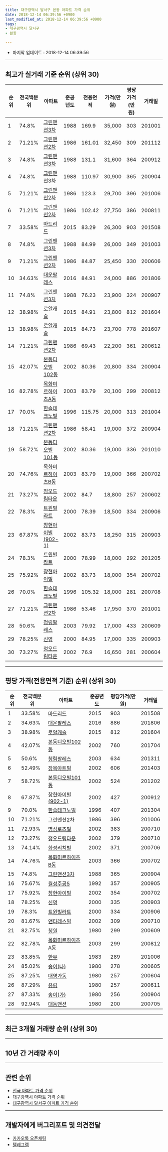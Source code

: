```yaml
---
title: 대구광역시 달서구 본동 아파트 가격 순위
date: 2018-12-14 06:39:56 +0900
last_modified_at: 2018-12-14 06:39:56 +0900
tags:
- 대구광역시 달서구
- 본동

---
```


* 마지막 업데이트 : 2018-12-14 06:39:56

---

## 최고가 실거래 기준 순위 (상위 30)


|순위|전국백분위|아파트|준공년도|전용면적|가격(만원)|평당가격(만원)|거래일|
|---|---|---|---|---|---|---|---|
|1|74.8%|[그린맨션3차](https://search.naver.com/search.naver?query=%EB%8C%80%EA%B5%AC%EA%B4%91%EC%97%AD%EC%8B%9C+%EB%8B%AC%EC%84%9C%EA%B5%AC+%EB%B3%B8%EB%8F%99+%EA%B7%B8%EB%A6%B0%EB%A7%A8%EC%85%983%EC%B0%A8)|1988|169.9|35,000|303|201001|
|2|71.21%|[그린맨션2차](https://search.naver.com/search.naver?query=%EB%8C%80%EA%B5%AC%EA%B4%91%EC%97%AD%EC%8B%9C+%EB%8B%AC%EC%84%9C%EA%B5%AC+%EB%B3%B8%EB%8F%99+%EA%B7%B8%EB%A6%B0%EB%A7%A8%EC%85%982%EC%B0%A8)|1986|161.01|32,450|309|201112|
|3|74.8%|[그린맨션3차](https://search.naver.com/search.naver?query=%EB%8C%80%EA%B5%AC%EA%B4%91%EC%97%AD%EC%8B%9C+%EB%8B%AC%EC%84%9C%EA%B5%AC+%EB%B3%B8%EB%8F%99+%EA%B7%B8%EB%A6%B0%EB%A7%A8%EC%85%983%EC%B0%A8)|1988|131.1|31,600|364|200912|
|4|74.8%|[그린맨션3차](https://search.naver.com/search.naver?query=%EB%8C%80%EA%B5%AC%EA%B4%91%EC%97%AD%EC%8B%9C+%EB%8B%AC%EC%84%9C%EA%B5%AC+%EB%B3%B8%EB%8F%99+%EA%B7%B8%EB%A6%B0%EB%A7%A8%EC%85%983%EC%B0%A8)|1988|110.97|30,900|365|200904|
|5|71.21%|[그린맨션2차](https://search.naver.com/search.naver?query=%EB%8C%80%EA%B5%AC%EA%B4%91%EC%97%AD%EC%8B%9C+%EB%8B%AC%EC%84%9C%EA%B5%AC+%EB%B3%B8%EB%8F%99+%EA%B7%B8%EB%A6%B0%EB%A7%A8%EC%85%982%EC%B0%A8)|1986|123.3|29,700|396|201006|
|6|71.21%|[그린맨션2차](https://search.naver.com/search.naver?query=%EB%8C%80%EA%B5%AC%EA%B4%91%EC%97%AD%EC%8B%9C+%EB%8B%AC%EC%84%9C%EA%B5%AC+%EB%B3%B8%EB%8F%99+%EA%B7%B8%EB%A6%B0%EB%A7%A8%EC%85%982%EC%B0%A8)|1986|102.42|27,750|386|200811|
|7|33.58%|[마드리드](https://search.naver.com/search.naver?query=%EB%8C%80%EA%B5%AC%EA%B4%91%EC%97%AD%EC%8B%9C+%EB%8B%AC%EC%84%9C%EA%B5%AC+%EB%B3%B8%EB%8F%99+%EB%A7%88%EB%93%9C%EB%A6%AC%EB%93%9C)|2015|83.29|26,300|903|201508|
|8|74.8%|[그린맨션3차](https://search.naver.com/search.naver?query=%EB%8C%80%EA%B5%AC%EA%B4%91%EC%97%AD%EC%8B%9C+%EB%8B%AC%EC%84%9C%EA%B5%AC+%EB%B3%B8%EB%8F%99+%EA%B7%B8%EB%A6%B0%EB%A7%A8%EC%85%983%EC%B0%A8)|1988|84.99|26,000|349|201003|
|9|71.21%|[그린맨션2차](https://search.naver.com/search.naver?query=%EB%8C%80%EA%B5%AC%EA%B4%91%EC%97%AD%EC%8B%9C+%EB%8B%AC%EC%84%9C%EA%B5%AC+%EB%B3%B8%EB%8F%99+%EA%B7%B8%EB%A6%B0%EB%A7%A8%EC%85%982%EC%B0%A8)|1986|84.87|25,450|330|200606|
|10|34.63%|[대운팔레스](https://search.naver.com/search.naver?query=%EB%8C%80%EA%B5%AC%EA%B4%91%EC%97%AD%EC%8B%9C+%EB%8B%AC%EC%84%9C%EA%B5%AC+%EB%B3%B8%EB%8F%99+%EB%8C%80%EC%9A%B4%ED%8C%94%EB%A0%88%EC%8A%A4)|2016|84.91|24,000|886|201806|
|11|74.8%|[그린맨션3차](https://search.naver.com/search.naver?query=%EB%8C%80%EA%B5%AC%EA%B4%91%EC%97%AD%EC%8B%9C+%EB%8B%AC%EC%84%9C%EA%B5%AC+%EB%B3%B8%EB%8F%99+%EA%B7%B8%EB%A6%B0%EB%A7%A8%EC%85%983%EC%B0%A8)|1988|76.23|23,900|324|200907|
|12|38.98%|[로얄캐슬](https://search.naver.com/search.naver?query=%EB%8C%80%EA%B5%AC%EA%B4%91%EC%97%AD%EC%8B%9C+%EB%8B%AC%EC%84%9C%EA%B5%AC+%EB%B3%B8%EB%8F%99+%EB%A1%9C%EC%96%84%EC%BA%90%EC%8A%AC)|2015|84.91|23,800|812|201604|
|13|38.98%|[로얄캐슬](https://search.naver.com/search.naver?query=%EB%8C%80%EA%B5%AC%EA%B4%91%EC%97%AD%EC%8B%9C+%EB%8B%AC%EC%84%9C%EA%B5%AC+%EB%B3%B8%EB%8F%99+%EB%A1%9C%EC%96%84%EC%BA%90%EC%8A%AC)|2015|84.73|23,700|778|201607|
|14|71.21%|[그린맨션2차](https://search.naver.com/search.naver?query=%EB%8C%80%EA%B5%AC%EA%B4%91%EC%97%AD%EC%8B%9C+%EB%8B%AC%EC%84%9C%EA%B5%AC+%EB%B3%B8%EB%8F%99+%EA%B7%B8%EB%A6%B0%EB%A7%A8%EC%85%982%EC%B0%A8)|1986|69.43|22,200|361|200612|
|15|42.07%|[본동디오빌102동](https://search.naver.com/search.naver?query=%EB%8C%80%EA%B5%AC%EA%B4%91%EC%97%AD%EC%8B%9C+%EB%8B%AC%EC%84%9C%EA%B5%AC+%EB%B3%B8%EB%8F%99+%EB%B3%B8%EB%8F%99%EB%94%94%EC%98%A4%EB%B9%8C102%EB%8F%99)|2002|80.36|20,800|334|200904|
|16|82.78%|[목화미르하이츠A동](https://search.naver.com/search.naver?query=%EB%8C%80%EA%B5%AC%EA%B4%91%EC%97%AD%EC%8B%9C+%EB%8B%AC%EC%84%9C%EA%B5%AC+%EB%B3%B8%EB%8F%99+%EB%AA%A9%ED%99%94%EB%AF%B8%EB%A5%B4%ED%95%98%EC%9D%B4%EC%B8%A0A%EB%8F%99)|2003|83.79|20,100|299|200812|
|17|70.0%|[한솔테크노빌](https://search.naver.com/search.naver?query=%EB%8C%80%EA%B5%AC%EA%B4%91%EC%97%AD%EC%8B%9C+%EB%8B%AC%EC%84%9C%EA%B5%AC+%EB%B3%B8%EB%8F%99+%ED%95%9C%EC%86%94%ED%85%8C%ED%81%AC%EB%85%B8%EB%B9%8C)|1996|115.75|20,000|313|201004|
|18|71.21%|[그린맨션2차](https://search.naver.com/search.naver?query=%EB%8C%80%EA%B5%AC%EA%B4%91%EC%97%AD%EC%8B%9C+%EB%8B%AC%EC%84%9C%EA%B5%AC+%EB%B3%B8%EB%8F%99+%EA%B7%B8%EB%A6%B0%EB%A7%A8%EC%85%982%EC%B0%A8)|1986|58.41|19,000|372|200904|
|19|58.72%|[본동디오빌101동](https://search.naver.com/search.naver?query=%EB%8C%80%EA%B5%AC%EA%B4%91%EC%97%AD%EC%8B%9C+%EB%8B%AC%EC%84%9C%EA%B5%AC+%EB%B3%B8%EB%8F%99+%EB%B3%B8%EB%8F%99%EB%94%94%EC%98%A4%EB%B9%8C101%EB%8F%99)|2002|80.36|19,000|336|201010|
|20|74.76%|[목화미르하이츠B동](https://search.naver.com/search.naver?query=%EB%8C%80%EA%B5%AC%EA%B4%91%EC%97%AD%EC%8B%9C+%EB%8B%AC%EC%84%9C%EA%B5%AC+%EB%B3%B8%EB%8F%99+%EB%AA%A9%ED%99%94%EB%AF%B8%EB%A5%B4%ED%95%98%EC%9D%B4%EC%B8%A0B%EB%8F%99)|2003|83.79|19,000|366|200702|
|21|73.27%|[정오드림타운](https://search.naver.com/search.naver?query=%EB%8C%80%EA%B5%AC%EA%B4%91%EC%97%AD%EC%8B%9C+%EB%8B%AC%EC%84%9C%EA%B5%AC+%EB%B3%B8%EB%8F%99+%EC%A0%95%EC%98%A4%EB%93%9C%EB%A6%BC%ED%83%80%EC%9A%B4)|2002|84.7|18,800|257|200602|
|22|78.3%|[트윈빌라트](https://search.naver.com/search.naver?query=%EB%8C%80%EA%B5%AC%EA%B4%91%EC%97%AD%EC%8B%9C+%EB%8B%AC%EC%84%9C%EA%B5%AC+%EB%B3%B8%EB%8F%99+%ED%8A%B8%EC%9C%88%EB%B9%8C%EB%9D%BC%ED%8A%B8)|2000|78.39|18,500|334|200906|
|23|67.87%|[창현아이빌(902-1)](https://search.naver.com/search.naver?query=%EB%8C%80%EA%B5%AC%EA%B4%91%EC%97%AD%EC%8B%9C+%EB%8B%AC%EC%84%9C%EA%B5%AC+%EB%B3%B8%EB%8F%99+%EC%B0%BD%ED%98%84%EC%95%84%EC%9D%B4%EB%B9%8C%28902-1%29)|2002|83.73|18,250|315|200903|
|24|78.3%|[트윈빌라트](https://search.naver.com/search.naver?query=%EB%8C%80%EA%B5%AC%EA%B4%91%EC%97%AD%EC%8B%9C+%EB%8B%AC%EC%84%9C%EA%B5%AC+%EB%B3%B8%EB%8F%99+%ED%8A%B8%EC%9C%88%EB%B9%8C%EB%9D%BC%ED%8A%B8)|2000|78.99|18,000|292|201205|
|25|75.92%|[창현아이빌](https://search.naver.com/search.naver?query=%EB%8C%80%EA%B5%AC%EA%B4%91%EC%97%AD%EC%8B%9C+%EB%8B%AC%EC%84%9C%EA%B5%AC+%EB%B3%B8%EB%8F%99+%EC%B0%BD%ED%98%84%EC%95%84%EC%9D%B4%EB%B9%8C)|2002|83.73|18,000|354|200702|
|26|70.0%|[한솔테크노빌](https://search.naver.com/search.naver?query=%EB%8C%80%EA%B5%AC%EA%B4%91%EC%97%AD%EC%8B%9C+%EB%8B%AC%EC%84%9C%EA%B5%AC+%EB%B3%B8%EB%8F%99+%ED%95%9C%EC%86%94%ED%85%8C%ED%81%AC%EB%85%B8%EB%B9%8C)|1996|105.32|18,000|281|200708|
|27|71.21%|[그린맨션2차](https://search.naver.com/search.naver?query=%EB%8C%80%EA%B5%AC%EA%B4%91%EC%97%AD%EC%8B%9C+%EB%8B%AC%EC%84%9C%EA%B5%AC+%EB%B3%B8%EB%8F%99+%EA%B7%B8%EB%A6%B0%EB%A7%A8%EC%85%982%EC%B0%A8)|1986|53.46|17,950|370|201001|
|28|50.6%|[청림팔레스](https://search.naver.com/search.naver?query=%EB%8C%80%EA%B5%AC%EA%B4%91%EC%97%AD%EC%8B%9C+%EB%8B%AC%EC%84%9C%EA%B5%AC+%EB%B3%B8%EB%8F%99+%EC%B2%AD%EB%A6%BC%ED%8C%94%EB%A0%88%EC%8A%A4)|2003|79.92|17,000|433|200609|
|29|78.25%|[신영](https://search.naver.com/search.naver?query=%EB%8C%80%EA%B5%AC%EA%B4%91%EC%97%AD%EC%8B%9C+%EB%8B%AC%EC%84%9C%EA%B5%AC+%EB%B3%B8%EB%8F%99+%EC%8B%A0%EC%98%81)|2000|84.95|17,000|335|200903|
|30|73.27%|[정오드림타운](https://search.naver.com/search.naver?query=%EB%8C%80%EA%B5%AC%EA%B4%91%EC%97%AD%EC%8B%9C+%EB%8B%AC%EC%84%9C%EA%B5%AC+%EB%B3%B8%EB%8F%99+%EC%A0%95%EC%98%A4%EB%93%9C%EB%A6%BC%ED%83%80%EC%9A%B4)|2002|76.9|16,650|281|200604|


---

## 평당 가격(전용면적 기준) 순위 (상위 30)


|순위|전국백분위|아파트|준공년도|평당가격(만원)|거래일|
|---|---|---|---|---|---|
|1|33.58%|[마드리드](https://search.naver.com/search.naver?query=%EB%8C%80%EA%B5%AC%EA%B4%91%EC%97%AD%EC%8B%9C+%EB%8B%AC%EC%84%9C%EA%B5%AC+%EB%B3%B8%EB%8F%99+%EB%A7%88%EB%93%9C%EB%A6%AC%EB%93%9C)|2015|903|201508|
|2|34.63%|[대운팔레스](https://search.naver.com/search.naver?query=%EB%8C%80%EA%B5%AC%EA%B4%91%EC%97%AD%EC%8B%9C+%EB%8B%AC%EC%84%9C%EA%B5%AC+%EB%B3%B8%EB%8F%99+%EB%8C%80%EC%9A%B4%ED%8C%94%EB%A0%88%EC%8A%A4)|2016|886|201806|
|3|38.98%|[로얄캐슬](https://search.naver.com/search.naver?query=%EB%8C%80%EA%B5%AC%EA%B4%91%EC%97%AD%EC%8B%9C+%EB%8B%AC%EC%84%9C%EA%B5%AC+%EB%B3%B8%EB%8F%99+%EB%A1%9C%EC%96%84%EC%BA%90%EC%8A%AC)|2015|812|201604|
|4|42.07%|[본동디오빌102동](https://search.naver.com/search.naver?query=%EB%8C%80%EA%B5%AC%EA%B4%91%EC%97%AD%EC%8B%9C+%EB%8B%AC%EC%84%9C%EA%B5%AC+%EB%B3%B8%EB%8F%99+%EB%B3%B8%EB%8F%99%EB%94%94%EC%98%A4%EB%B9%8C102%EB%8F%99)|2002|760|201704|
|5|50.6%|[청림팔레스](https://search.naver.com/search.naver?query=%EB%8C%80%EA%B5%AC%EA%B4%91%EC%97%AD%EC%8B%9C+%EB%8B%AC%EC%84%9C%EA%B5%AC+%EB%B3%B8%EB%8F%99+%EC%B2%AD%EB%A6%BC%ED%8C%94%EB%A0%88%EC%8A%A4)|2003|634|201311|
|6|52.49%|[장목아트빌](https://search.naver.com/search.naver?query=%EB%8C%80%EA%B5%AC%EA%B4%91%EC%97%AD%EC%8B%9C+%EB%8B%AC%EC%84%9C%EA%B5%AC+%EB%B3%B8%EB%8F%99+%EC%9E%A5%EB%AA%A9%EC%95%84%ED%8A%B8%EB%B9%8C)|2002|606|201403|
|7|58.72%|[본동디오빌101동](https://search.naver.com/search.naver?query=%EB%8C%80%EA%B5%AC%EA%B4%91%EC%97%AD%EC%8B%9C+%EB%8B%AC%EC%84%9C%EA%B5%AC+%EB%B3%B8%EB%8F%99+%EB%B3%B8%EB%8F%99%EB%94%94%EC%98%A4%EB%B9%8C101%EB%8F%99)|2002|524|201202|
|8|67.87%|[창현아이빌(902-1)](https://search.naver.com/search.naver?query=%EB%8C%80%EA%B5%AC%EA%B4%91%EC%97%AD%EC%8B%9C+%EB%8B%AC%EC%84%9C%EA%B5%AC+%EB%B3%B8%EB%8F%99+%EC%B0%BD%ED%98%84%EC%95%84%EC%9D%B4%EB%B9%8C%28902-1%29)|2002|427|200912|
|9|70.0%|[한솔테크노빌](https://search.naver.com/search.naver?query=%EB%8C%80%EA%B5%AC%EA%B4%91%EC%97%AD%EC%8B%9C+%EB%8B%AC%EC%84%9C%EA%B5%AC+%EB%B3%B8%EB%8F%99+%ED%95%9C%EC%86%94%ED%85%8C%ED%81%AC%EB%85%B8%EB%B9%8C)|1996|407|201304|
|10|71.21%|[그린맨션2차](https://search.naver.com/search.naver?query=%EB%8C%80%EA%B5%AC%EA%B4%91%EC%97%AD%EC%8B%9C+%EB%8B%AC%EC%84%9C%EA%B5%AC+%EB%B3%B8%EB%8F%99+%EA%B7%B8%EB%A6%B0%EB%A7%A8%EC%85%982%EC%B0%A8)|1986|396|201006|
|11|72.93%|[명성로즈빌](https://search.naver.com/search.naver?query=%EB%8C%80%EA%B5%AC%EA%B4%91%EC%97%AD%EC%8B%9C+%EB%8B%AC%EC%84%9C%EA%B5%AC+%EB%B3%B8%EB%8F%99+%EB%AA%85%EC%84%B1%EB%A1%9C%EC%A6%88%EB%B9%8C)|2002|383|200710|
|12|73.27%|[정오드림타운](https://search.naver.com/search.naver?query=%EB%8C%80%EA%B5%AC%EA%B4%91%EC%97%AD%EC%8B%9C+%EB%8B%AC%EC%84%9C%EA%B5%AC+%EB%B3%B8%EB%8F%99+%EC%A0%95%EC%98%A4%EB%93%9C%EB%A6%BC%ED%83%80%EC%9A%B4)|2002|379|200710|
|13|74.14%|[화정리치빌](https://search.naver.com/search.naver?query=%EB%8C%80%EA%B5%AC%EA%B4%91%EC%97%AD%EC%8B%9C+%EB%8B%AC%EC%84%9C%EA%B5%AC+%EB%B3%B8%EB%8F%99+%ED%99%94%EC%A0%95%EB%A6%AC%EC%B9%98%EB%B9%8C)|2002|371|200706|
|14|74.76%|[목화미르하이츠B동](https://search.naver.com/search.naver?query=%EB%8C%80%EA%B5%AC%EA%B4%91%EC%97%AD%EC%8B%9C+%EB%8B%AC%EC%84%9C%EA%B5%AC+%EB%B3%B8%EB%8F%99+%EB%AA%A9%ED%99%94%EB%AF%B8%EB%A5%B4%ED%95%98%EC%9D%B4%EC%B8%A0B%EB%8F%99)|2003|366|200702|
|15|74.8%|[그린맨션3차](https://search.naver.com/search.naver?query=%EB%8C%80%EA%B5%AC%EA%B4%91%EC%97%AD%EC%8B%9C+%EB%8B%AC%EC%84%9C%EA%B5%AC+%EB%B3%B8%EB%8F%99+%EA%B7%B8%EB%A6%B0%EB%A7%A8%EC%85%983%EC%B0%A8)|1988|365|200904|
|16|75.67%|[월성주공5](https://search.naver.com/search.naver?query=%EB%8C%80%EA%B5%AC%EA%B4%91%EC%97%AD%EC%8B%9C+%EB%8B%AC%EC%84%9C%EA%B5%AC+%EB%B3%B8%EB%8F%99+%EC%9B%94%EC%84%B1%EC%A3%BC%EA%B3%B55)|1992|357|200905|
|17|75.92%|[창현아이빌](https://search.naver.com/search.naver?query=%EB%8C%80%EA%B5%AC%EA%B4%91%EC%97%AD%EC%8B%9C+%EB%8B%AC%EC%84%9C%EA%B5%AC+%EB%B3%B8%EB%8F%99+%EC%B0%BD%ED%98%84%EC%95%84%EC%9D%B4%EB%B9%8C)|2002|354|200702|
|18|78.25%|[신영](https://search.naver.com/search.naver?query=%EB%8C%80%EA%B5%AC%EA%B4%91%EC%97%AD%EC%8B%9C+%EB%8B%AC%EC%84%9C%EA%B5%AC+%EB%B3%B8%EB%8F%99+%EC%8B%A0%EC%98%81)|2000|335|200903|
|19|78.3%|[트윈빌라트](https://search.naver.com/search.naver?query=%EB%8C%80%EA%B5%AC%EA%B4%91%EC%97%AD%EC%8B%9C+%EB%8B%AC%EC%84%9C%EA%B5%AC+%EB%B3%B8%EB%8F%99+%ED%8A%B8%EC%9C%88%EB%B9%8C%EB%9D%BC%ED%8A%B8)|2000|334|200906|
|20|81.67%|[앤타레스빌](https://search.naver.com/search.naver?query=%EB%8C%80%EA%B5%AC%EA%B4%91%EC%97%AD%EC%8B%9C+%EB%8B%AC%EC%84%9C%EA%B5%AC+%EB%B3%B8%EB%8F%99+%EC%95%A4%ED%83%80%EB%A0%88%EC%8A%A4%EB%B9%8C)|2002|309|200710|
|21|82.75%|[청원](https://search.naver.com/search.naver?query=%EB%8C%80%EA%B5%AC%EA%B4%91%EC%97%AD%EC%8B%9C+%EB%8B%AC%EC%84%9C%EA%B5%AC+%EB%B3%B8%EB%8F%99+%EC%B2%AD%EC%9B%90)|1980|299|200609|
|22|82.78%|[목화미르하이츠A동](https://search.naver.com/search.naver?query=%EB%8C%80%EA%B5%AC%EA%B4%91%EC%97%AD%EC%8B%9C+%EB%8B%AC%EC%84%9C%EA%B5%AC+%EB%B3%B8%EB%8F%99+%EB%AA%A9%ED%99%94%EB%AF%B8%EB%A5%B4%ED%95%98%EC%9D%B4%EC%B8%A0A%EB%8F%99)|2003|299|200812|
|23|83.85%|[한우](https://search.naver.com/search.naver?query=%EB%8C%80%EA%B5%AC%EA%B4%91%EC%97%AD%EC%8B%9C+%EB%8B%AC%EC%84%9C%EA%B5%AC+%EB%B3%B8%EB%8F%99+%ED%95%9C%EC%9A%B0)|1983|289|201006|
|24|85.02%|[송이(나)](https://search.naver.com/search.naver?query=%EB%8C%80%EA%B5%AC%EA%B4%91%EC%97%AD%EC%8B%9C+%EB%8B%AC%EC%84%9C%EA%B5%AC+%EB%B3%B8%EB%8F%99+%EC%86%A1%EC%9D%B4%28%EB%82%98%29)|1980|278|200605|
|25|87.25%|[대영가동](https://search.naver.com/search.naver?query=%EB%8C%80%EA%B5%AC%EA%B4%91%EC%97%AD%EC%8B%9C+%EB%8B%AC%EC%84%9C%EA%B5%AC+%EB%B3%B8%EB%8F%99+%EB%8C%80%EC%98%81%EA%B0%80%EB%8F%99)|1980|257|200604|
|26|87.29%|[유림](https://search.naver.com/search.naver?query=%EB%8C%80%EA%B5%AC%EA%B4%91%EC%97%AD%EC%8B%9C+%EB%8B%AC%EC%84%9C%EA%B5%AC+%EB%B3%B8%EB%8F%99+%EC%9C%A0%EB%A6%BC)|1980|257|200611|
|27|87.33%|[송이(가)](https://search.naver.com/search.naver?query=%EB%8C%80%EA%B5%AC%EA%B4%91%EC%97%AD%EC%8B%9C+%EB%8B%AC%EC%84%9C%EA%B5%AC+%EB%B3%B8%EB%8F%99+%EC%86%A1%EC%9D%B4%28%EA%B0%80%29)|1980|256|200904|
|28|92.94%|[대동맨션](https://search.naver.com/search.naver?query=%EB%8C%80%EA%B5%AC%EA%B4%91%EC%97%AD%EC%8B%9C+%EB%8B%AC%EC%84%9C%EA%B5%AC+%EB%B3%B8%EB%8F%99+%EB%8C%80%EB%8F%99%EB%A7%A8%EC%85%98)|1980|200|200705|


---

## 최근 3개월 거래량 순위 (상위 30)


<div style="width:100%;">
    <canvas id="deal_count_ranking" height="250"></canvas>
</div>


<script>
new Chart(document.getElementById("deal_count_ranking"), {
    type: 'horizontalBar',
    data: {
        labels: ['월성주공5', '그린맨션2차', '그린맨션3차', '화정리치빌', '한우', '송이(나)', '대영가동', '청원', '앤타레스빌', '한솔테크노빌'],
        datasets: [{
            label: '실거래 수',
            data: [20, 13, 11, 1, 1, 1, 1, 1, 1, 1],
            borderColor: "rgba(255, 0, 128, 1)",
            backgroundColor: "rgba(255, 0, 128, 0.5)",
            fill: false,
        }]
    },
    options: {
        responsive: true,
        title: {
            display: true,
            text: '최근 3개월 거래량 순위'
        },
        tooltips: {
            mode: 'index',
            intersect: false,
            callbacks: {
                title: function(tooltipItems, data) {
                    return "실거래 수:";
                },
                label: function(tooltipItem, data) {
                    return data.labels[tooltipItem.index] + ": " + tooltipItem.xLabel;
                }
            }
        },
        hover: {
            mode: 'nearest',
            intersect: true
        },
        scales: {
            xAxes: [{
                display: true,
                scaleLabel: {
                    display: true,
                    labelString: '실거래 수'
                },
                ticks: {
                    suggestedMin: 0,
                }
            }],
            yAxes: [{
                display: true,
                ticks: {
                    autoSkip: false,
                    callback: function(value, index, values) {
                        if (value.length > 15)
                            return value.substr(0, 13) + "...";
                        else
                            return value;
                    }
                },
                scaleLabel: {
                    display: false,
                }
            }]
        }
    }
});

</script>


---

## 10년 간 거래량 추이


<div style="width:100%;">
    <canvas id="deal_progress" height="250"></canvas>
</div>

<script>
new Chart(document.getElementById("deal_progress"), {
    type: 'line',
    data: {
        labels: ['200812','200901','200902','200903','200904','200905','200906','200907','200908','200909','200910','200911','200912','201001','201002','201003','201004','201005','201006','201007','201008','201009','201010','201011','201012','201101','201102','201103','201104','201105','201106','201107','201108','201109','201110','201111','201112','201201','201202','201203','201204','201205','201206','201207','201208','201209','201210','201211','201212','201301','201302','201303','201304','201305','201306','201307','201308','201309','201310','201311','201312','201401','201402','201403','201404','201405','201406','201407','201408','201409','201410','201411','201412','201501','201502','201503','201504','201505','201506','201507','201508','201509','201510','201511','201512','201601','201602','201603','201604','201605','201606','201607','201608','201609','201610','201611','201612','201701','201702','201703','201704','201705','201706','201707','201708','201709','201710','201711','201712','201801','201802','201803','201804','201805','201806','201807','201808','201809','201810','201811','201812'],
        datasets: [{
            label: '실거래 수',
            pointRadius: 1,
            data: [9, 18, 24, 27, 20, 18, 19, 17, 22, 20, 19, 20, 23, 26, 24, 18, 19, 19, 17, 13, 31, 28, 32, 26, 25, 23, 33, 36, 35, 35, 22, 20, 39, 28, 25, 27, 23, 17, 40, 25, 27, 26, 19, 38, 19, 26, 31, 30, 18, 31, 25, 34, 50, 29, 23, 14, 18, 20, 34, 23, 22, 22, 26, 23, 31, 21, 23, 19, 19, 28, 29, 20, 27, 31, 24, 36, 25, 38, 29, 31, 24, 30, 30, 18, 11, 14, 14, 17, 14, 15, 11, 11, 20, 12, 27, 16, 12, 12, 20, 28, 12, 16, 16, 29, 22, 17, 21, 11, 18, 14, 17, 24, 25, 22, 26, 21, 24, 28, 37, 12, 2],
            borderColor: "rgba(255, 201, 14, 1)",
            backgroundColor: "rgba(255, 201, 14, 0.5)",
            fill: true,
        }]
    },
    options: {
        responsive: true,
        title: {
            display: true,
            text: '10년간 거래량 추이'
        },
        tooltips: {
            mode: 'index',
            intersect: false,
        },
        hover: {
            mode: 'nearest',
            intersect: true
        },
        scales: {
            xAxes: [{
                display: true,
                scaleLabel: {
                    display: true,
                    labelString: '년/월'
                }
            }],
            yAxes: [{
                display: true,
                ticks: {
                    suggestedMin: 0,
                },
                scaleLabel: {
                    display: true,
                    labelString: '실거래 수'
                }
            }]
        }
    }
});

</script>


---

## 관련 순위

- [전국 아파트 가격 순위](https://inasie.github.io/apt-ranking/전국)
- [대구광역시 아파트 가격 순위](https://inasie.github.io/apt-ranking/대구광역시)
- [대구광역시 달서구 아파트 가격 순위](https://inasie.github.io/apt-ranking/대구광역시-달서구)


---

## 개발자에게 버그리포트 및 의견전달

- [카카오톡 오픈채팅](https://open.kakao.com/o/gLJUAP4)
- [텔레그램](https://t.me/inasie)

